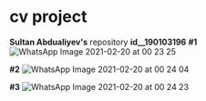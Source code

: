 # **cv project**
**Sultan Abdualiyev's** repository
**id__190103196**
**#1**
![WhatsApp Image 2021-02-20 at 00 23 25](https://user-images.githubusercontent.com/78438967/108545945-a3399e80-7312-11eb-93ef-0af0e99cbaca.jpeg)

**#2**
![WhatsApp Image 2021-02-20 at 00 24 04](https://user-images.githubusercontent.com/78438967/108546043-c401f400-7312-11eb-81be-ea625102d913.jpeg)

**#3**
![WhatsApp Image 2021-02-20 at 00 24 23](https://user-images.githubusercontent.com/78438967/108546231-088d8f80-7313-11eb-9d9a-3b343fdf30e5.jpeg)

